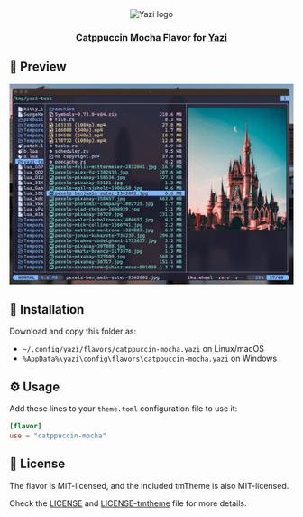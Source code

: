 <div align="center">
  <img src="https://github.com/sxyazi/yazi/blob/main/assets/logo.png?raw=true" alt="Yazi logo" width="20%">
</div>

<h3 align="center">
	Catppuccin Mocha Flavor for <a href="https://github.com/sxyazi/yazi">Yazi</a>
</h3>

## 👀 Preview

<img src="preview.png" width="600" />

## 🎨 Installation

Download and copy this folder as:

- `~/.config/yazi/flavors/catppuccin-mocha.yazi` on Linux/macOS
- `%AppData%\yazi\config\flavors\catppuccin-mocha.yazi` on Windows

## ⚙️ Usage

Add these lines to your `theme.toml` configuration file to use it:

```toml
[flavor]
use = "catppuccin-mocha"
```

## 📜 License

The flavor is MIT-licensed, and the included tmTheme is also MIT-licensed.

Check the [LICENSE](LICENSE) and [LICENSE-tmtheme](LICENSE-tmtheme) file for more details.

